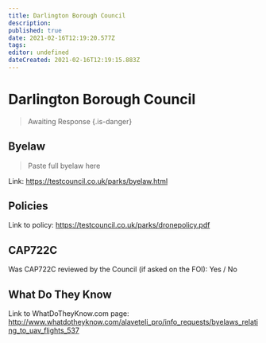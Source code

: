 ```yaml
---
title: Darlington Borough Council
description: 
published: true
date: 2021-02-16T12:19:20.577Z
tags: 
editor: undefined
dateCreated: 2021-02-16T12:19:15.883Z
---
```


# Darlington Borough Council
>  Awaiting Response
> {.is-danger}

## Byelaw
> Paste full byelaw here

Link:
https://testcouncil.co.uk/parks/byelaw.html

## Policies
Link to policy:
https://testcouncil.co.uk/parks/dronepolicy.pdf

## CAP722C

Was CAP722C reviewed by the Council (if asked on the FOI): Yes / No

## What Do They Know

Link to WhatDoTheyKnow.com page:
http://www.whatdotheyknow.com/alaveteli_pro/info_requests/byelaws_relating_to_uav_flights_537

